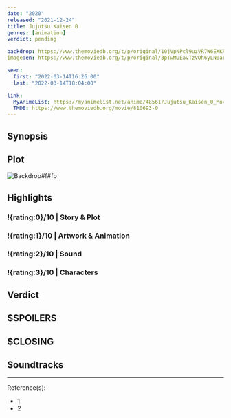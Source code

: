 ```yaml
---
date: "2020"
released: "2021-12-24"
title: Jujutsu Kaisen 0
genres: [animation]
verdict: pending

backdrop: https://www.themoviedb.org/t/p/original/10jVpNPcl9uzVR7W6EXKRyKLTXZ.jpg
image:en: https://www.themoviedb.org/t/p/original/3pTwMUEavTzVOh6yLN0aEwR7uSy.jpg

seen:
  first: "2022-03-14T16:26:00"
  last: "2022-03-14T18:04:00"

link:
  MyAnimeList: https://myanimelist.net/anime/48561/Jujutsu_Kaisen_0_Movie
  TMDB: https://www.themoviedb.org/movie/810693-0
---
```



## Synopsis

## Plot

![Backdrop#f#fb](link "Source: TMDB")

## Highlights

### !{rating:0}/10 | Story & Plot

### !{rating:1}/10 | Artwork & Animation

### !{rating:2}/10 | Sound

### !{rating:3}/10 | Characters

## Verdict

## $SPOILERS

## $CLOSING

## Soundtracks

***
Reference(s):

- 1
- 2
